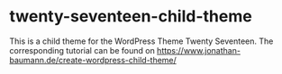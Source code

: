 # twenty-seventeen-child-theme
This is a child theme for the WordPress Theme Twenty Seventeen. The corresponding tutorial can be found on https://www.jonathan-baumann.de/create-wordpress-child-theme/
